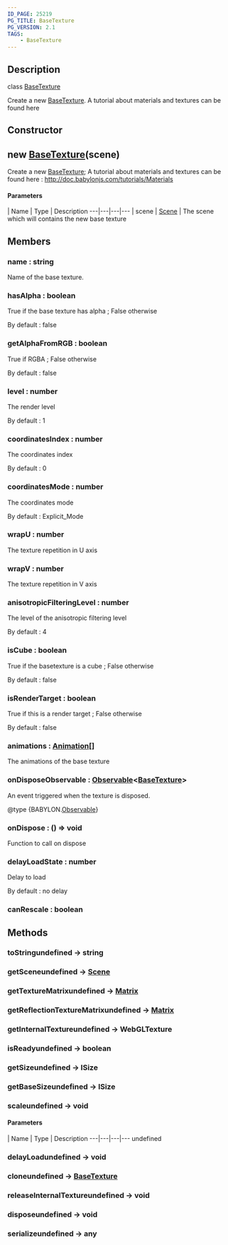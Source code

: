 ```yaml
---
ID_PAGE: 25219
PG_TITLE: BaseTexture
PG_VERSION: 2.1
TAGS:
    - BaseTexture
---
```

## Description

class [BaseTexture](/classes/2.4/BaseTexture)

Create a new [BaseTexture](/classes/2.4/BaseTexture).
A tutorial about materials and textures can be found here

## Constructor

## new [BaseTexture](/classes/2.4/BaseTexture)(scene)

Create a new [BaseTexture](/classes/2.4/BaseTexture);
A tutorial about materials and textures can be found here : http://doc.babylonjs.com/tutorials/Materials

#### Parameters
 | Name | Type | Description
---|---|---|---
 | scene | [Scene](/classes/2.4/Scene) |    The scene which will contains the new base texture

## Members

### name : string

Name of the base texture.

### hasAlpha : boolean

True if the base texture has alpha ; False otherwise

By default : false

### getAlphaFromRGB : boolean

True if RGBA ; False otherwise

By default : false

### level : number

The render level

By default : 1

### coordinatesIndex : number

The coordinates index

By default : 0

### coordinatesMode : number

The coordinates mode

By default : Explicit_Mode

### wrapU : number

The texture repetition in U axis

### wrapV : number

The texture repetition in V axis

### anisotropicFilteringLevel : number

The level of the anisotropic filtering level

By default : 4

### isCube : boolean

True if the basetexture is a cube ; False otherwise

By default : false

### isRenderTarget : boolean

True if this is a render target ; False otherwise

By default : false

### animations : [Animation](/classes/2.4/Animation)[]

The animations of the base texture

### onDisposeObservable : [Observable](/classes/2.4/Observable)&lt;[BaseTexture](/classes/2.4/BaseTexture)&gt;

An event triggered when the texture is disposed.

@type {BABYLON.[Observable](/classes/2.4/Observable)}

### onDispose : () =&gt; void

Function to call on dispose

### delayLoadState : number

Delay to load

By default : no delay

### canRescale : boolean



## Methods

### toStringundefined &rarr; string


### getSceneundefined &rarr; [Scene](/classes/2.4/Scene)


### getTextureMatrixundefined &rarr; [Matrix](/classes/2.4/Matrix)


### getReflectionTextureMatrixundefined &rarr; [Matrix](/classes/2.4/Matrix)


### getInternalTextureundefined &rarr; WebGLTexture


### isReadyundefined &rarr; boolean


### getSizeundefined &rarr; ISize


### getBaseSizeundefined &rarr; ISize


### scaleundefined &rarr; void



#### Parameters
 | Name | Type | Description
---|---|---|---
undefined
### delayLoadundefined &rarr; void


### cloneundefined &rarr; [BaseTexture](/classes/2.4/BaseTexture)


### releaseInternalTextureundefined &rarr; void


### disposeundefined &rarr; void


### serializeundefined &rarr; any


